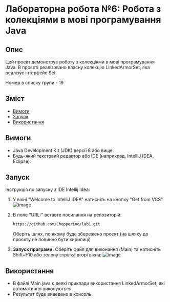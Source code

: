 # Лабораторна робота №6: Робота з колекціями в мові програмування Java

## Опис

Цей проект демонструє роботу з колекціями в мові програмування Java. В проєкті реалізовано власну колекцію LinkedArmorSet, яка реалізує інтерфейс Set.

Номер в списку групи - 19

## Зміст

- [Вимоги](#вимоги)
- [Запуск](#запуск)
- [Використання](#використання)

## Вимоги
      
- Java Development Kit (JDK) версії 8 або вище.
- Будь-який текстовий редактор або IDE (наприклад, IntelliJ IDEA, Eclipse).

## Запуск
Інструкція по запуску з IDE Intellij Idea:
1. У вікні "Welcome to IntelliJ IDEA" натисніть на кнопку "Get from VCS"
![image](https://github.com/user-attachments/assets/e3925f69-51ca-4716-ab0c-4b92f8123512)

3. В поле "URL:" вставте посилання на репозиторій:
   ```bash
   https://github.com/Chopperino/lab1.git
   ```
   Оберіть шлях, по якому буде збережено проєкт (на шляху до проєкту не повинно бути кирилиці)
4. **Запуск програми:**
   Оберіть файл для виконання (Main) та натисніть Shift+F10 або зелену стрілка вгорі вікна:
   ![image](https://github.com/user-attachments/assets/4e3fa721-212d-49c6-bda8-2e56411b915a)


## Використання
- В файлі Main.java є деякі приклади використання LinkedArmorSet, які автоматично виконуються.
- Результат буде виведено в консоль.
